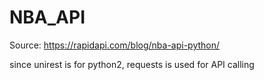 # NBA_API
Source: https://rapidapi.com/blog/nba-api-python/

since unirest is for python2, requests is used for API calling
